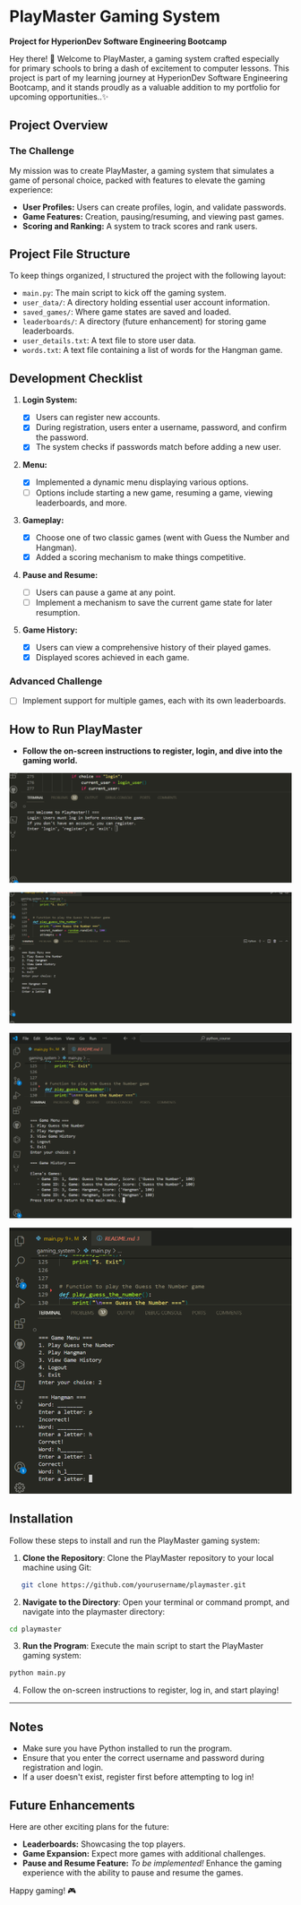 # PlayMaster Gaming System

**Project for HyperionDev Software Engineering Bootcamp**

Hey there! 👋 Welcome to PlayMaster, a gaming system crafted especially for primary schools to bring a dash of excitement to computer lessons. This project is part of my learning journey at HyperionDev Software Engineering Bootcamp, and it stands proudly as a valuable addition to my portfolio for upcoming opportunities..✨

## Project Overview

### The Challenge

My mission was to create PlayMaster, a gaming system that simulates a game of personal choice, packed with features to elevate the gaming experience:

- **User Profiles:** Users can create profiles, login, and validate passwords.
- **Game Features:** Creation, pausing/resuming, and viewing past games.
- **Scoring and Ranking:** A system to track scores and rank users.

## Project File Structure

To keep things organized, I structured the project with the following layout:

- `main.py`: The main script to kick off the gaming system.
- `user_data/`: A directory holding essential user account information.
- `saved_games/`: Where game states are saved and loaded.
- `leaderboards/`: A directory (future enhancement) for storing game leaderboards.
- `user_details.txt`: A text file to store user data.
- `words.txt`: A text file containing a list of words for the Hangman game.

## Development Checklist

1. **Login System:**

   - [x] Users can register new accounts.
   - [x] During registration, users enter a username, password, and confirm the password.
   - [x] The system checks if passwords match before adding a new user.

2. **Menu:**

   - [x] Implemented a dynamic menu displaying various options.
   - [ ] Options include starting a new game, resuming a game, viewing leaderboards, and more.

3. **Gameplay:**

   - [x] Choose one of two classic games (went with Guess the Number and Hangman).
   - [x] Added a scoring mechanism to make things competitive.

4. **Pause and Resume:**

   - [ ] Users can pause a game at any point.
   - [ ] Implement a mechanism to save the current game state for later resumption.

5. **Game History:**
   - [x] Users can view a comprehensive history of their played games.
   - [x] Displayed scores achieved in each game.

### Advanced Challenge

- [ ] Implement support for multiple games, each with its own leaderboards.

## How to Run PlayMaster

- **Follow the on-screen instructions to register, login, and dive into the gaming world.**

![Welcome](./images/welcome.png)

![Main Menu](./images/menu_game.png)

![View Scores](./images/scores.png)

![Hangman](./images/hangman.png)

## Installation

Follow these steps to install and run the PlayMaster gaming system:

1. **Clone the Repository**: Clone the PlayMaster repository to your local machine using Git:

```bash
   git clone https://github.com/yourusername/playmaster.git
```

2. **Navigate to the Directory**: Open your terminal or command prompt, and navigate into the playmaster directory:

```bash
cd playmaster
```

3. **Run the Program**: Execute the main script to start the PlayMaster gaming system:

```bash
python main.py
```

4. Follow the on-screen instructions to register, log in, and start playing!

---

## Notes

- Make sure you have Python installed to run the program.
- Ensure that you enter the correct username and password during registration and login.
- If a user doesn't exist, register first before attempting to log in!

## Future Enhancements

Here are other exciting plans for the future:

- **Leaderboards:** Showcasing the top players.
- **Game Expansion:** Expect more games with additional challenges.
- **Pause and Resume Feature:** _To be implemented!_ Enhance the gaming experience with the ability to pause and resume the games.

Happy gaming! 🎮
